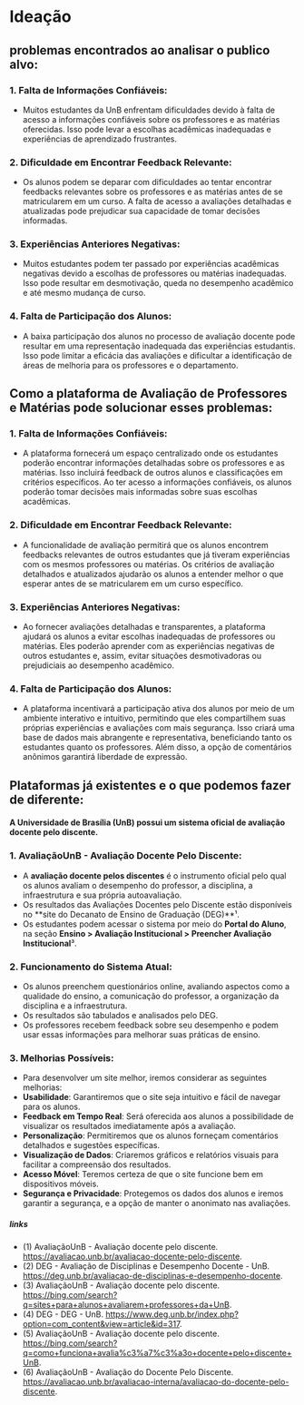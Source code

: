 # Ideação 

## problemas encontrados ao analisar o publico alvo:

### 1. **Falta de Informações Confiáveis**:
  - Muitos estudantes da UnB enfrentam dificuldades devido à falta de acesso a informações confiáveis sobre os professores e as matérias oferecidas. Isso pode levar a escolhas acadêmicas inadequadas e experiências de aprendizado frustrantes.

### 2. **Dificuldade em Encontrar Feedback Relevante**: 
  - Os alunos podem se deparar com dificuldades ao tentar encontrar feedbacks relevantes sobre os professores e as matérias antes de se matricularem em um curso. A falta de acesso a avaliações detalhadas e atualizadas pode prejudicar sua capacidade de tomar decisões informadas.

### 3. **Experiências Anteriores Negativas**: 
  - Muitos estudantes podem ter passado por experiências acadêmicas negativas devido a escolhas de professores ou matérias inadequadas. Isso pode resultar em desmotivação, queda no desempenho acadêmico e até mesmo mudança de curso.

### 4. **Falta de Participação dos Alunos**: 
  - A baixa participação dos alunos no processo de avaliação docente pode resultar em uma representação inadequada das experiências estudantis. Isso pode limitar a eficácia das avaliações e dificultar a identificação de áreas de melhoria para os professores e o departamento.



## Como a plataforma de Avaliação de Professores e Matérias pode solucionar esses problemas:

### 1. **Falta de Informações Confiáveis**:
   - A plataforma fornecerá um espaço centralizado onde os estudantes poderão encontrar informações detalhadas sobre os professores e as matérias. Isso incluirá feedback de outros alunos e classificações em critérios específicos. Ao ter acesso a informações confiáveis, os alunos poderão tomar decisões mais informadas sobre suas escolhas acadêmicas.

### 2. **Dificuldade em Encontrar Feedback Relevante**:
   - A funcionalidade de avaliação permitirá que os alunos encontrem feedbacks relevantes de outros estudantes que já tiveram experiências com os mesmos professores ou matérias. Os critérios de avaliação detalhados e atualizados ajudarão os alunos a entender melhor o que esperar antes de se matricularem em um curso específico.

### 3. **Experiências Anteriores Negativas**:
   - Ao fornecer avaliações detalhadas e transparentes, a plataforma ajudará os alunos a evitar escolhas inadequadas de professores ou matérias. Eles poderão aprender com as experiências negativas de outros estudantes e, assim, evitar situações desmotivadoras ou prejudiciais ao desempenho acadêmico.

### 4. **Falta de Participação dos Alunos**:
   - A plataforma incentivará a participação ativa dos alunos por meio de um ambiente interativo e intuitivo, permitindo que eles compartilhem suas próprias experiências e avaliações com mais segurança. Isso criará uma base de dados mais abrangente e representativa, beneficiando tanto os estudantes quanto os professores. Além disso, a opção de comentários anônimos garantirá liberdade de expressão.

## Plataformas já existentes e o que podemos fazer de diferente:

#### A Universidade de Brasília (UnB) possui um sistema oficial de avaliação docente pelo discente.

### 1. **AvaliaçãoUnB - Avaliação Docente Pelo Discente**:
   - A **avaliação docente pelos discentes** é o instrumento oficial pelo qual os alunos avaliam o desempenho do professor, a disciplina, a infraestrutura e sua própria autoavaliação.
   - Os resultados das Avaliações Docentes pelo Discente estão disponíveis no **site do Decanato de Ensino de Graduação (DEG)**¹.
   - Os estudantes podem acessar o sistema por meio do **Portal do Aluno**, na seção **Ensino > Avaliação Institucional > Preencher Avaliação Institucional**³.

### 2. **Funcionamento do Sistema Atual**:
   - Os alunos preenchem questionários online, avaliando aspectos como a qualidade do ensino, a comunicação do professor, a organização da disciplina e a infraestrutura.
   - Os resultados são tabulados e analisados pelo DEG.
   - Os professores recebem feedback sobre seu desempenho e podem usar essas informações para melhorar suas práticas de ensino.

### 3. **Melhorias Possíveis**:
   - Para desenvolver um site melhor, iremos considerar as seguintes melhorias:
   - **Usabilidade**: Garantiremos que o site seja intuitivo e fácil de navegar para os alunos.
   - **Feedback em Tempo Real**: Será oferecida aos alunos a possibilidade de visualizar os resultados imediatamente após a avaliação.
   - **Personalização**: Permitiremos que os alunos forneçam comentários detalhados e sugestões específicas.
   - **Visualização de Dados**: Criaremos gráficos e relatórios visuais para facilitar a compreensão dos resultados.
   - **Acesso Móvel**: Teremos certeza de que o site funcione bem em dispositivos móveis.
   - **Segurança e Privacidade**: Protegemos os dados dos alunos e iremos garantir a segurança, e a opção de manter o anonimato nas avaliações.

##### links
  - (1) AvaliaçãoUnB - Avaliação docente pelo discente. https://avaliacao.unb.br/avaliacao-docente-pelo-discente. 
  - (2) DEG - Avaliação de Disciplinas e Desempenho Docente - UnB. https://deg.unb.br/avaliacao-de-disciplinas-e-desempenho-docente.
  - (3) AvaliaçãoUnB - Avaliação docente pelo discente. https://bing.com/search?q=sites+para+alunos+avaliarem+professores+da+UnB.
  - (4) DEG - DEG - UnB. https://www.deg.unb.br/index.php?option=com_content&view=article&id=317.
  - (5) AvaliaçãoUnB - Avaliação docente pelo discente. https://bing.com/search?q=como+funciona+avalia%c3%a7%c3%a3o+docente+pelo+discente+UnB.
  - (6) AvaliaçãoUnB - Avaliação do Docente Pelo Discente. https://avaliacao.unb.br/avaliacao-interna/avaliacao-do-docente-pelo-discente.
